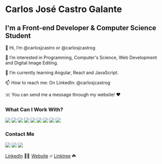 <h1>Carlos José Castro Galante</h1>
<h2>I'm a Front-end Developer & Computer Science Student</h2>

👋 Hi, I’m @carlosjcastro or @carlosjcastrog

👀 I’m interested in Programming, Computer's Science, Web Development and Digital Image Editing.

🌱 I’m currently learning Angular, React and JavaScript.

📫 How to reach me: On LinkedIn: @carlosjcastrog

✉️ You can send me a message through my website! ❤️


<h3>What Can I Work With?</h3>
<div class="img-skills">
  <img src="https://img.shields.io/badge/HTML5-E34F26?style=for-the-badge&logo=html5&logoColor=white"/>
  <img src="https://img.shields.io/badge/CSS3-1572B6?style=for-the-badge&logo=css3&logoColor=white"/>
  <img src="https://img.shields.io/badge/JavaScript-F7DF1E?style=for-the-badge&logo=javascript&logoColor=black"/>
  <img src="https://img.shields.io/badge/Bootstrap-563D7C?style=for-the-badge&logo=bootstrap&logoColor=white"/>
  <img src="https://img.shields.io/badge/Angular-DD0031?style=for-the-badge&logo=angular&logoColor=white"/>
  <img src="https://img.shields.io/badge/React-20232A?style=for-the-badge&logo=react&logoColor=61DAFB"/>
  <img src="https://img.shields.io/badge/React_Router-CA4245?style=for-the-badge&logo=react-router&logoColor=white"/>
  <img src="https://img.shields.io/badge/Material--UI-0081CB?style=for-the-badge&logo=material-ui&logoColor=white"/>
  <img src="https://img.shields.io/badge/Netlify-00C7B7?style=for-the-badge&logo=netlify&logoColor=white"/>
</div>

<h3>Contact Me</h3>
<a href="https://carlosjcastrog.netlify.app" target="_blank"><img src="[https://img.shields.io/badge/website-000000?style=for-the-badge&logo=About.me&logoColor=white](https://img.shields.io/badge/Gmail-D14836?style=for-the-badge&logo=gmail&logoColor=white"/></a>
<a href="mailto:hi.carlosjcastrog@gmail.com" target="_blank"><img src="https://img.shields.io/badge/website-000000?style=for-the-badge&logo=About.me&logoColor=white"/></a>
<a href="https://www.linkedin.com/in/carlosjcastrog" target="_blank"><img src="https://img.shields.io/badge/LinkedIn-0077B5?style=for-the-badge&logo=linkedin&logoColor=white"/></a>

[LinkedIn](https://www.linkedin.com/in/carlosjcastrog/) 👨‍💻       [Website](https://carlosjcastrog.netlify.app/) 🔥       [Linktree](https://linktr.ee/carlosjcastrog) ☘️ 
